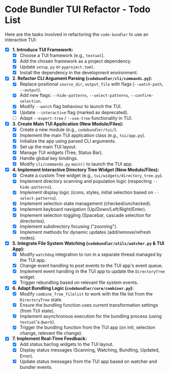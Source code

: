 # Code Bundler TUI Refactor - Todo List

Here are the tasks involved in refactoring the `code-bundler` to use an interactive TUI:

-   [x] **1. Introduce TUI Framework:**
    -   [x] Choose a TUI framework (e.g., `textual`).
    -   [x] Add the chosen framework as a project dependency.
    -   [x] Update `setup.py` or `pyproject.toml`.
    -   [x] Install the dependency in the development environment.

-   [x] **2. Refactor CLI Argument Parsing (`codebundler/cli/commands.py`):**
    -   [x] Replace positional `source_dir`, `output_file` with flags (`--watch-path`, `--output`).
    -   [x] Add new flags: `--hide-patterns`, `--select-patterns`, `--confirm-selection`.
    -   [x] Modify `--watch` flag behaviour to launch the TUI.
    -   [x] Update `--interactive` flag (marked as deprecated).
    -   [ ] Adapt `--export-tree` / `--use-tree` functionality in TUI.

-   [x] **3. Create Main TUI Application (New Module/Files):**
    -   [x] Create a new module (e.g., `codebundler/tui/`).
    -   [x] Implement the main TUI application class (e.g., `tui/app.py`).
    -   [x] Initialize the app using parsed CLI arguments.
    -   [x] Set up the main TUI layout.
    -   [x] Manage TUI widgets (Tree, Status Bar).
    -   [x] Handle global key bindings.
    -   [x] Modify `cli/commands.py` `main()` to launch the TUI app.

-   [x] **4. Implement Interactive Directory Tree Widget (New Module/Files):**
    -   [x] Create a custom Tree widget (e.g., `tui/widgets/directory_tree.py`).
    -   [x] Implement directory scanning and population logic (respecting `--hide-patterns`).
    -   [x] Implement display logic (icons, styles, initial selection based on `--select-patterns`).
    -   [x] Implement selection state management (checked/unchecked).
    -   [x] Implement keyboard navigation (Up/Down/Left/Right/Enter).
    -   [x] Implement selection toggling (Spacebar, cascade selection for directories).
    -   [x] Implement subdirectory focusing ("zooming").
    -   [x] Implement methods for dynamic updates (add/remove/refresh nodes).

-   [x] **5. Integrate File System Watching (`codebundler/utils/watcher.py` & TUI App):**
    -   [x] Modify `watchdog` integration to run in a separate thread managed by the TUI app.
    -   [x] Change event handling to post events to the TUI app's event queue.
    -   [x] Implement event handling in the TUI app to update the `DirectoryTree` widget.
    -   [x] Trigger rebundling based on relevant file system events.

-   [x] **6. Adapt Bundling Logic (`codebundler/core/combiner.py`):**
    -   [x] Modify `combine_from_filelist` to work with the file list from the `DirectoryTree` state.
    -   [x] Ensure the bundling function uses current transformation settings (from TUI state).
    -   [x] Implement asynchronous execution for the bundling process (using `textual`'s `@work`).
    -   [x] Trigger the bundling function from the TUI app (on init, selection change, relevant file change).

-   [x] **7. Implement Real-Time Feedback:**
    -   [x] Add status bar/log widgets to the TUI layout.
    -   [x] Display status messages (Scanning, Watching, Bundling, Updated, Error).
    -   [x] Update status messages from the TUI app based on watcher and bundler events.
